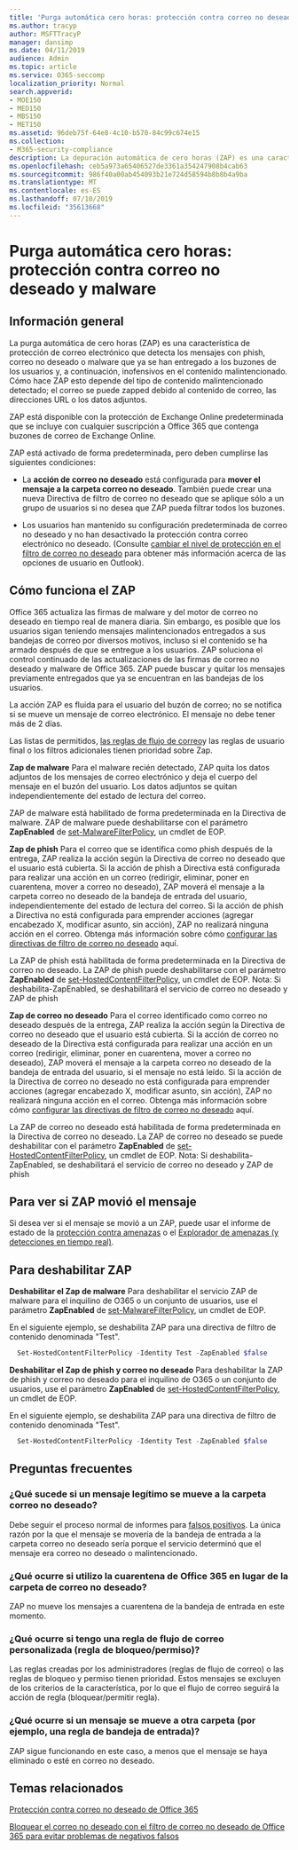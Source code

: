 ```yaml
---
title: 'Purga automática cero horas: protección contra correo no deseado y malware'
ms.author: tracyp
author: MSFTTracyP
manager: dansimp
ms.date: 04/11/2019
audience: Admin
ms.topic: article
ms.service: O365-seccomp
localization_priority: Normal
search.appverid:
- MOE150
- MED150
- MBS150
- MET150
ms.assetid: 96deb75f-64e8-4c10-b570-84c99c674e15
ms.collection:
- M365-security-compliance
description: La depuración automática de cero horas (ZAP) es una característica de protección de correo electrónico que detecta los mensajes con correo no deseado o malware que ya se han entregado a los buzones de los usuarios y, a continuación, inofensivos en el contenido malintencionado. Cómo hace ZAP esto depende del tipo de contenido malintencionado detectado.
ms.openlocfilehash: ceb5a973a65406527de3361a354247908b4cab63
ms.sourcegitcommit: 986f40a00ab454093b21e724d58594b8b8b4a9ba
ms.translationtype: MT
ms.contentlocale: es-ES
ms.lasthandoff: 07/10/2019
ms.locfileid: "35613668"
---
```

# <a name="zero-hour-auto-purge---protection-against-spam-and-malware"></a>Purga automática cero horas: protección contra correo no deseado y malware

## <a name="overview"></a>Información general

La purga automática de cero horas (ZAP) es una característica de protección de correo electrónico que detecta los mensajes con phish, correo no deseado o malware que ya se han entregado a los buzones de los usuarios y, a continuación, inofensivos en el contenido malintencionado. Cómo hace ZAP esto depende del tipo de contenido malintencionado detectado; el correo se puede zapped debido al contenido de correo, las direcciones URL o los datos adjuntos.
  
ZAP está disponible con la protección de Exchange Online predeterminada que se incluye con cualquier suscripción a Office 365 que contenga buzones de correo de Exchange Online.

ZAP está activado de forma predeterminada, pero deben cumplirse las siguientes condiciones:
  
- La **acción de correo no deseado** está configurada para **mover el mensaje a la carpeta correo no deseado**. También puede crear una nueva Directiva de filtro de correo no deseado que se aplique sólo a un grupo de usuarios si no desea que ZAP pueda filtrar todos los buzones.

- Los usuarios han mantenido su configuración predeterminada de correo no deseado y no han desactivado la protección contra correo electrónico no deseado. (Consulte [cambiar el nivel de protección en el filtro de correo no deseado](https://support.office.com/article/change-the-level-of-protection-in-the-junk-email-filter-e89c12d8-9d61-4320-8c57-d982c8d52f6b) para obtener más información acerca de las opciones de usuario en Outlook). 
  
## <a name="how-zap-works"></a>Cómo funciona el ZAP

Office 365 actualiza las firmas de malware y del motor de correo no deseado en tiempo real de manera diaria. Sin embargo, es posible que los usuarios sigan teniendo mensajes malintencionados entregados a sus bandejas de correo por diversos motivos, incluso si el contenido se ha armado después de que se entregue a los usuarios. ZAP soluciona el control continuado de las actualizaciones de las firmas de correo no deseado y malware de Office 365. ZAP puede buscar y quitar los mensajes previamente entregados que ya se encuentran en las bandejas de los usuarios.

La acción ZAP es fluida para el usuario del buzón de correo; no se notifica si se mueve un mensaje de correo electrónico. El mensaje no debe tener más de 2 días.
  
Las listas de permitidos, [las reglas de flujo de correo](https://go.microsoft.com/fwlink/p/?LinkId=722755)y las reglas de usuario final o los filtros adicionales tienen prioridad sobre Zap.

**Zap de malware** Para el malware recién detectado, ZAP quita los datos adjuntos de los mensajes de correo electrónico y deja el cuerpo del mensaje en el buzón del usuario. Los datos adjuntos se quitan independientemente del estado de lectura del correo.

ZAP de malware está habilitado de forma predeterminada en la Directiva de malware. ZAP de malware puede deshabilitarse con el parámetro **ZapEnabled** de [set-MalwareFilterPolicy](https://docs.microsoft.com/en-us/powershell/module/exchange/antispam-antimalware/set-malwarefilterpolicy?view=exchange-ps), un cmdlet de EOP.

**Zap de phish** Para el correo que se identifica como phish después de la entrega, ZAP realiza la acción según la Directiva de correo no deseado que el usuario está cubierta. Si la acción de phish a Directiva está configurada para realizar una acción en un correo (redirigir, eliminar, poner en cuarentena, mover a correo no deseado), ZAP moverá el mensaje a la carpeta correo no deseado de la bandeja de entrada del usuario, independientemente del estado de lectura del correo. Si la acción de phish a Directiva no está configurada para emprender acciones (agregar encabezado X, modificar asunto, sin acción), ZAP no realizará ninguna acción en el correo. Obtenga más información sobre cómo [configurar las directivas de filtro de correo no deseado](https://docs.microsoft.com/en-us/office365/securitycompliance/configure-your-spam-filter-policies) aquí.

La ZAP de phish está habilitada de forma predeterminada en la Directiva de correo no deseado. La ZAP de phish puede deshabilitarse con el parámetro **ZapEnabled** de [set-HostedContentFilterPolicy](https://go.microsoft.com/fwlink/p/?LinkId=722758), un cmdlet de EOP.
Nota: Si deshabilita-ZapEnabled, se deshabilitará el servicio de correo no deseado y ZAP de phish

**Zap de correo no deseado** Para el correo identificado como correo no deseado después de la entrega, ZAP realiza la acción según la Directiva de correo no deseado que el usuario está cubierta. Si la acción de correo no deseado de la Directiva está configurada para realizar una acción en un correo (redirigir, eliminar, poner en cuarentena, mover a correo no deseado), ZAP moverá el mensaje a la carpeta correo no deseado de la bandeja de entrada del usuario, si el mensaje no está leído. Si la acción de la Directiva de correo no deseado no está configurada para emprender acciones (agregar encabezado X, modificar asunto, sin acción), ZAP no realizará ninguna acción en el correo. Obtenga más información sobre cómo [configurar las directivas de filtro de correo no deseado](https://docs.microsoft.com/en-us/office365/securitycompliance/configure-your-spam-filter-policies) aquí.

La ZAP de correo no deseado está habilitada de forma predeterminada en la Directiva de correo no deseado. La ZAP de correo no deseado se puede deshabilitar con el parámetro **ZapEnabled** de [set-HostedContentFilterPolicy](https://go.microsoft.com/fwlink/p/?LinkId=722758), un cmdlet de EOP.
Nota: Si deshabilita-ZapEnabled, se deshabilitará el servicio de correo no deseado y ZAP de phish

## <a name="to-see-if-zap-moved-your-message"></a>Para ver si ZAP movió el mensaje

Si desea ver si el mensaje se movió a un ZAP, puede usar el informe de estado de la [protección contra amenazas](view-email-security-reports.md#threat-protection-status-report) o el [Explorador de amenazas (y detecciones en tiempo real)](threat-explorer.md).

## <a name="to-disable-zap"></a>Para deshabilitar ZAP
**Deshabilitar el Zap de malware** Para deshabilitar el servicio ZAP de malware para el inquilino de O365 o un conjunto de usuarios, use el parámetro **ZapEnabled** de [set-MalwareFilterPolicy](https://docs.microsoft.com/en-us/powershell/module/exchange/antispam-antimalware/set-malwarefilterpolicy?view=exchange-ps), un cmdlet de EOP.

En el siguiente ejemplo, se deshabilita ZAP para una directiva de filtro de contenido denominada "Test".

```Powershell
  Set-HostedContentFilterPolicy -Identity Test -ZapEnabled $false
```
**Deshabilitar el Zap de phish y correo no deseado** Para deshabilitar la ZAP de phish y correo no deseado para el inquilino de O365 o un conjunto de usuarios, use el parámetro **ZapEnabled** de [set-HostedContentFilterPolicy](https://go.microsoft.com/fwlink/p/?LinkId=722758), un cmdlet de EOP.

En el siguiente ejemplo, se deshabilita ZAP para una directiva de filtro de contenido denominada "Test".

```Powershell
  Set-HostedContentFilterPolicy -Identity Test -ZapEnabled $false
```

## <a name="faq"></a>Preguntas frecuentes

### <a name="what-happens-if-a-legitimate-message-is-moved-to-the-junk-mail-folder"></a>¿Qué sucede si un mensaje legítimo se mueve a la carpeta correo no deseado?
  
Debe seguir el proceso normal de informes para [falsos positivos](prevent-email-from-being-marked-as-spam.md). La única razón por la que el mensaje se movería de la bandeja de entrada a la carpeta correo no deseado sería porque el servicio determinó que el mensaje era correo no deseado o malintencionado.
  
### <a name="what-if-i-use-the-office-365-quarantine-instead-of-the-junk-mail-folder"></a>¿Qué ocurre si utilizo la cuarentena de Office 365 en lugar de la carpeta de correo no deseado?
  
ZAP no mueve los mensajes a cuarentena de la bandeja de entrada en este momento.
  
### <a name="what-if-i-have-a-custom-mail-flow-rule-block-allow-rule"></a>¿Qué ocurre si tengo una regla de flujo de correo personalizada (regla de bloqueo/permiso)?
  
Las reglas creadas por los administradores (reglas de flujo de correo) o las reglas de bloqueo y permiso tienen prioridad. Estos mensajes se excluyen de los criterios de la característica, por lo que el flujo de correo seguirá la acción de regla (bloquear/permitir regla).

### <a name="what-if-a-message-is-moved-to-another-folder-eg-inbox-rule"></a>¿Qué ocurre si un mensaje se mueve a otra carpeta (por ejemplo, una regla de bandeja de entrada)?
ZAP sigue funcionando en este caso, a menos que el mensaje se haya eliminado o esté en correo no deseado.

## <a name="related-topics"></a>Temas relacionados

[Protección contra correo no deseado de Office 365](anti-spam-protection.md)
  
[Bloquear el correo no deseado con el filtro de correo no deseado de Office 365 para evitar problemas de negativos falsos](reduce-spam-email.md)
